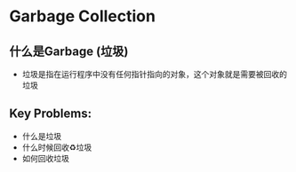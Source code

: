# Garbage Collection



## 什么是Garbage (垃圾)

* 垃圾是指在运行程序中没有任何指针指向的对象，这个对象就是需要被回收的垃圾



## Key Problems:

* 什么是垃圾
* 什么时候回收♻️垃圾
* 如何回收垃圾
